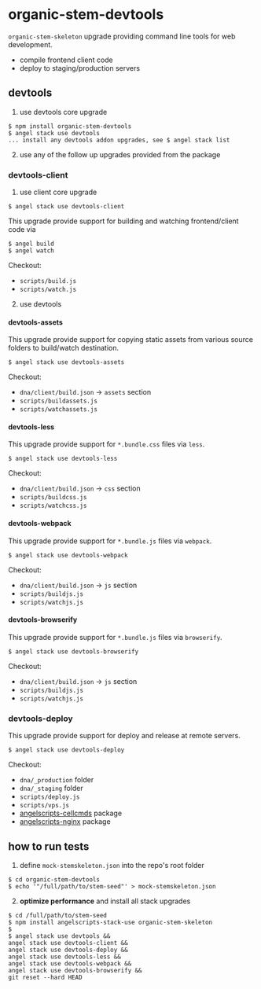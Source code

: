 # organic-stem-devtools

`organic-stem-skeleton` upgrade providing command line tools for web development.

* compile frontend client code
* deploy to staging/production servers

## devtools

1. use devtools core upgrade

  ```
  $ npm install organic-stem-devtools
  $ angel stack use devtools
  ... install any devtools addon upgrades, see $ angel stack list
  ```

2. use any of the follow up upgrades provided from the package

### devtools-client

1. use client core upgrade

  ```
  $ angel stack use devtools-client
  ```

  This upgrade provide support for building and watching frontend/client code via

  ```
  $ angel build
  $ angel watch
  ```

  Checkout:
  * `scripts/build.js`
  * `scripts/watch.js`

2. use devtools

  #### devtools-assets

  This upgrade provide support for copying static assets from various source folders to build/watch destination.

  ```
  $ angel stack use devtools-assets
  ```

  Checkout:
  * `dna/client/build.json` -> `assets` section
  * `scripts/buildassets.js`
  * `scripts/watchassets.js`

  #### devtools-less

  This upgrade provide support for `*.bundle.css` files via `less`.

  ```
  $ angel stack use devtools-less
  ```

  Checkout:
  * `dna/client/build.json` -> `css` section
  * `scripts/buildcss.js`
  * `scripts/watchcss.js`

  #### devtools-webpack

  This upgrade provide support for `*.bundle.js` files via `webpack`.

  ```
  $ angel stack use devtools-webpack
  ```

  Checkout:
  * `dna/client/build.json` -> `js` section
  * `scripts/buildjs.js`
  * `scripts/watchjs.js`

  #### devtools-browserify

  This upgrade provide support for `*.bundle.js` files via `browserify`.

  ```
  $ angel stack use devtools-browserify
  ```

  Checkout:
  * `dna/client/build.json` -> `js` section
  * `scripts/buildjs.js`
  * `scripts/watchjs.js`

### devtools-deploy

  This upgrade provide support for deploy and release at remote servers.

  ```
  $ angel stack use devtools-deploy
  ```

  Checkout:
  * `dna/_production` folder
  * `dna/_staging` folder
  * `scripts/deploy.js`
  * `scripts/vps.js`
  * [angelscripts-cellcmds](https://github.com/outbounder/angelscripts-cellcmds) package
  * [angelscripts-nginx](https://github.com/outbounder/angelscripts-nginx) package


## how to run tests

1. define `mock-stemskeleton.json` into the repo's root folder

  ```
  $ cd organic-stem-devtools
  $ echo '"/full/path/to/stem-seed"' > mock-stemskeleton.json
  ```

2. **optimize performance** and install all stack upgrades

  ```
  $ cd /full/path/to/stem-seed
  $ npm install angelscripts-stack-use organic-stem-skeleton
  $
  $ angel stack use devtools &&
  angel stack use devtools-client &&
  angel stack use devtools-deploy &&
  angel stack use devtools-less &&
  angel stack use devtools-webpack &&
  angel stack use devtools-browserify &&
  git reset --hard HEAD
  ```
